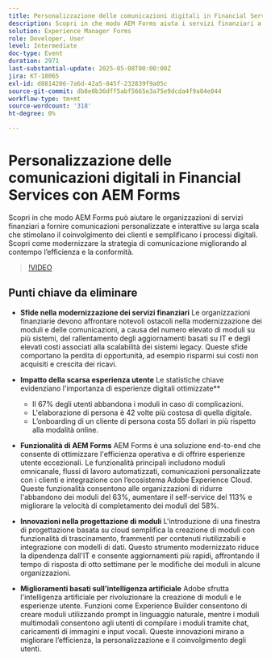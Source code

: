 ```yaml
---
title: Personalizzazione delle comunicazioni digitali in Financial Services con AEM Forms
description: Scopri in che modo AEM Forms aiuta i servizi finanziari a fornire comunicazioni personalizzate e scalabili che migliorano il coinvolgimento, l’efficienza e la conformità.
solution: Experience Manager Forms
role: Developer, User
level: Intermediate
doc-type: Event
duration: 2971
last-substantial-update: 2025-05-08T00:00:00Z
jira: KT-18065
exl-id: d8814206-7a6d-42a5-845f-232839f9a05c
source-git-commit: db8e0b36dff5abf5665e3a75e9dcda4f9a84e044
workflow-type: tm+mt
source-wordcount: '318'
ht-degree: 0%

---
```


# Personalizzazione delle comunicazioni digitali in Financial Services con AEM Forms

Scopri in che modo AEM Forms può aiutare le organizzazioni di servizi finanziari a fornire comunicazioni personalizzate e interattive su larga scala che stimolano il coinvolgimento dei clienti e semplificano i processi digitali. Scopri come modernizzare la strategia di comunicazione migliorando al contempo l’efficienza e la conformità.

>[!VIDEO](https://video.tv.adobe.com/v/3458104/?learn=on&enablevpops)

## Punti chiave da eliminare

* **Sfide nella modernizzazione dei servizi finanziari** Le organizzazioni finanziarie devono affrontare notevoli ostacoli nella modernizzazione dei moduli e delle comunicazioni, a causa del numero elevato di moduli su più sistemi, del rallentamento degli aggiornamenti basati su IT e degli elevati costi associati alla scalabilità dei sistemi legacy. Queste sfide comportano la perdita di opportunità, ad esempio risparmi sui costi non acquisiti e crescita dei ricavi.

* **Impatto della scarsa esperienza utente** Le statistiche chiave evidenziano l&#39;importanza di esperienze digitali ottimizzate**

   * Il 67% degli utenti abbandona i moduli in caso di complicazioni.
   * L&#39;elaborazione di persona è 42 volte più costosa di quella digitale.
   * L’onboarding di un cliente di persona costa 55 dollari in più rispetto alla modalità online.

* **Funzionalità di AEM Forms** AEM Forms è una soluzione end-to-end che consente di ottimizzare l&#39;efficienza operativa e di offrire esperienze utente eccezionali. Le funzionalità principali includono moduli omnicanale, flussi di lavoro automatizzati, comunicazioni personalizzate con i clienti e integrazione con l’ecosistema Adobe Experience Cloud. Queste funzionalità consentono alle organizzazioni di ridurre l&#39;abbandono dei moduli del 63%, aumentare il self-service del 113% e migliorare la velocità di completamento dei moduli del 58%.

* **Innovazioni nella progettazione di moduli** L&#39;introduzione di una finestra di progettazione basata su cloud semplifica la creazione di moduli con funzionalità di trascinamento, frammenti per contenuti riutilizzabili e integrazione con modelli di dati. Questo strumento modernizzato riduce la dipendenza dall&#39;IT e consente aggiornamenti più rapidi, affrontando il tempo di risposta di otto settimane per le modifiche dei moduli in alcune organizzazioni.

* **Miglioramenti basati sull&#39;intelligenza artificiale** Adobe sfrutta l&#39;intelligenza artificiale per rivoluzionare la creazione di moduli e le esperienze utente. Funzioni come Experience Builder consentono di creare moduli utilizzando prompt in linguaggio naturale, mentre i moduli multimodali consentono agli utenti di compilare i moduli tramite chat, caricamenti di immagini e input vocali. Queste innovazioni mirano a migliorare l’efficienza, la personalizzazione e il coinvolgimento degli utenti.
